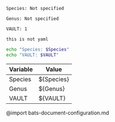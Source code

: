 ```vars :(document_vars)
Species: Not specified
```
```vars :(document_vars)
Genus: Not specified
```
```vars :[set_vault_1]
VAULT: 1
```
```vars :[invalid_yaml]
this is not yaml
```
```bash :show
echo "Species: $Species"
echo "VAULT: $VAULT"
```
| Variable| Value
| -| -
| Species| ${Species}
| Genus| ${Genus}
| VAULT| ${VAULT}
@import bats-document-configuration.md